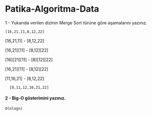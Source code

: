 # Patika-Algoritma-Data
#### 
1 -  Yukarıda verilen dizinin Merge Sort türüne göre aşamalarını yazınız.

    [16,21,11,8,12,22]

[16,21,11]   -	[8,12,22]

[16,21][11]  -	[8,12][22]

[16][21][11] -	[8][12][22]

[16,21][11]  -	[8,12][22]

[11,16,21]   -	[8,12,22]

      [8,11,12,16,21,22]
    
#### 2 - Big-O gösterimini yazınız.
    O(nlogn)
